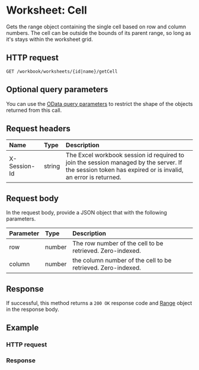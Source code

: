# Worksheet: Cell

Gets the range object containing the single cell based on row and column numbers. The cell can be outside the bounds of its parent range, so long as it's stays within the worksheet grid.
## HTTP request
```http
GET /workbook/worksheets/{id|name}/getCell
```
## Optional query parameters
You can use the [OData query parameters](odata-optional-query-parameters.md) to restrict the shape of the objects returned from this call.
## Request headers
| Name       | Type | Description|
|:-----------|:------|:----------|
| X-Session-Id   | string  | The Excel workbook session id required to join the session managed by the server. If the session token has expired or is invalid, an error is returned.|

## Request body
In the request body, provide a JSON object that with the following parameters.

| Parameter	   | Type	|Description|
|:---------------|:--------|:-----------|
|row|number|The row number of the cell to be retrieved. Zero-indexed.|
|column|number|the column number of the cell to be retrieved. Zero-indexed.|

## Response
If successful, this method returns a `200 OK` response code and [Range](../resources/range.md) object in the response body.
## Example
### HTTP request
### Response
